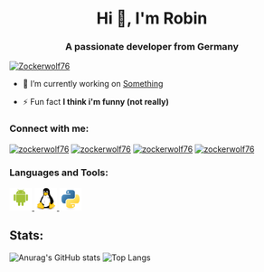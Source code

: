 <h1 align="center">Hi 👋, I'm Robin</h1>
<h3 align="center">A passionate developer from Germany</h3>

<p align="left"> <a href="https://github.com/ryo-ma/github-profile-trophy"><img src="https://github-profile-trophy.vercel.app/?username=Zockerwolf76" alt="Zockerwolf76" /></a> </p>

- 🔭 I’m currently working on [Something](https://letmegooglethat.com/?q=something+definition)

- ⚡ Fun fact **I think i'm funny (not really)**

<h3 align="left">Connect with me:</h3>
<p align="left">
<a href="https://twitter.com/zockerwolf76" target="blank"><img align="center" src="https://raw.githubusercontent.com/rahuldkjain/github-profile-readme-generator/master/src/images/icons/Social/twitter.svg" alt="zockerwolf76" height="30" width="40" /></a>
<a href="https://instagram.com/zockerwolf76" target="blank"><img align="center" src="https://raw.githubusercontent.com/rahuldkjain/github-profile-readme-generator/master/src/images/icons/Social/instagram.svg" alt="zockerwolf76" height="30" width="40" /></a>
<a href="https://www.youtube.com/channel/UC_rG6DOC0C7bp85BQ97xUYg" target="blank"><img align="center" src="https://raw.githubusercontent.com/rahuldkjain/github-profile-readme-generator/master/src/images/icons/Social/youtube.svg" alt="zockerwolf76" height="30" width="40" /></a>
<a href="https://www.reddit.com/u/zockerwolf76" target="blank"><img align="center" src="https://raw.githubusercontent.com/rahuldkjain/github-profile-readme-generator/master/src/images/icons/Social/reddit.svg" alt="zockerwolf76" height="30" width="40" /></a>
</p>

<h3 align="left">Languages and Tools:</h3>
<p align="left"> <a href="https://developer.android.com" target="_blank" rel="noreferrer"> <img src="https://raw.githubusercontent.com/devicons/devicon/master/icons/android/android-original-wordmark.svg" alt="android" width="40" height="40"/> </a> <a  href="https://www.linux.org/" target="_blank" rel="noreferrer"> <img src="https://raw.githubusercontent.com/devicons/devicon/master/icons/linux/linux-original.svg" alt="linux" width="40" height="40"/> </a> <a href="https://www.python.org" target="_blank" rel="noreferrer"> <img src="https://raw.githubusercontent.com/devicons/devicon/master/icons/python/python-original.svg" alt="python" width="40" height="40"/> </a> <a </p>


## Stats:
![Anurag's GitHub stats](https://github-readme-stats.vercel.app/api?username=Zockerwolf76&show_icons=true&theme=radical)
![Top Langs](https://github-readme-stats.vercel.app/api/top-langs/?username=Zockerwolf76&layout=compact&theme=radical)
